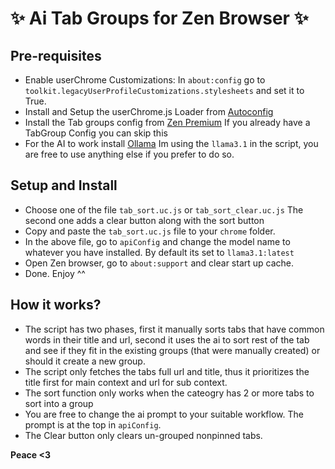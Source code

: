 # ✨ Ai Tab Groups for Zen Browser ✨

## Pre-requisites
- Enable userChrome Customizations:
    In `about:config` go to `toolkit.legacyUserProfileCustomizations.stylesheets` and set it to True.
- Install and Setup the userChrome.js Loader from [Autoconfig]("https://github.com/MrOtherGuy/fx-autoconfig/tree/master")
- Install the Tab groups config from [Zen Premium]("https://github.com/wysh3/zen-premium")
    If you already have a TabGroup Config you can skip this
- For the AI to work install [Ollama]("https://ollama.com/")
    Im using the `llama3.1` in the script, you are free to use anything else if you prefer to do so.

## Setup and Install
- Choose one of the file `tab_sort.uc.js` or `tab_sort_clear.uc.js`
    The second one adds a clear button along with the sort button
- Copy and paste the `tab_sort.uc.js` file to your `chrome` folder.
- In the above file, go to `apiConfig` and change the model name to whatever you have installed. By default its set to `llama3.1:latest`
- Open Zen browser, go to `about:support` and clear start up cache.
- Done. Enjoy ^^

## How it works?
- The script has two phases, first it manually sorts tabs that have common words in their title and url, second it uses the ai to sort rest of the tab and see if they fit in the existing groups (that were manually created) or should it create a new group.
- The script only fetches the tabs full url and title, thus it prioritizes the title first for main context and url for sub context.
- The sort function only works when the cateogry has 2 or more tabs to sort into a group
- You are free to change the ai prompt to your suitable workflow. The prompt is at the top in `apiConfig`.
- The Clear button only clears un-grouped nonpinned tabs.

**Peace <3**

